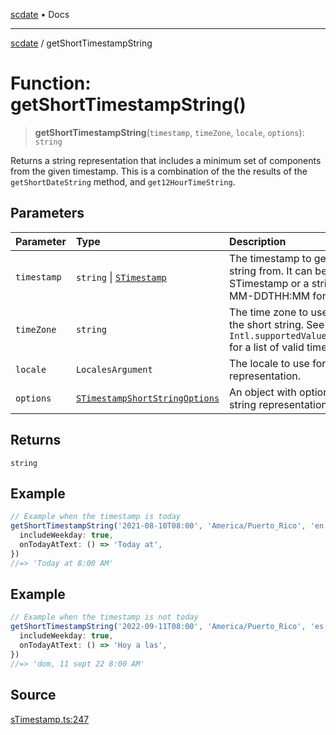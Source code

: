 [scdate](../README.md) • Docs

---

[scdate](../README.md) / getShortTimestampString

# Function: getShortTimestampString()

> **getShortTimestampString**(`timestamp`, `timeZone`, `locale`, `options`): `string`

Returns a string representation that includes a minimum set of components
from the given timestamp. This is a combination of the the results of
the `getShortDateString` method, and `get12HourTimeString`.

## Parameters

| Parameter   | Type                                                                            | Description                                                                                                                        |
| :---------- | :------------------------------------------------------------------------------ | :--------------------------------------------------------------------------------------------------------------------------------- |
| `timestamp` | `string` \| [`STimestamp`](../classes/STimestamp.md)                            | The timestamp to get the short string from. It can be an<br />STimestamp or a string in the YYYY-MM-DDTHH:MM format.               |
| `timeZone`  | `string`                                                                        | The time zone to use when creating the short string. See<br />`Intl.supportedValuesOf('timeZone')` for a list of valid time zones. |
| `locale`    | `LocalesArgument`                                                               | The locale to use for the string representation.                                                                                   |
| `options`   | [`STimestampShortStringOptions`](../interfaces/STimestampShortStringOptions.md) | An object with options for the short string representation.                                                                        |

## Returns

`string`

## Example

```ts
// Example when the timestamp is today
getShortTimestampString('2021-08-10T08:00', 'America/Puerto_Rico', 'en', {
  includeWeekday: true,
  onTodayAtText: () => 'Today at',
})
//=> 'Today at 8:00 AM'
```

## Example

```ts
// Example when the timestamp is not today
getShortTimestampString('2022-09-11T08:00', 'America/Puerto_Rico', 'es', {
  includeWeekday: true,
  onTodayAtText: () => 'Hoy a las',
})
//=> 'dom, 11 sept 22 8:00 AM'
```

## Source

[sTimestamp.ts:247](https://github.com/ericvera/scdate/blob/98b214c4aab6f5cdb39bc8c115252b89b40ce8a7/src/sTimestamp.ts#L247)
